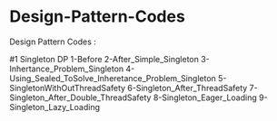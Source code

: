 # Design-Pattern-Codes
Design Pattern Codes : 

#1 Singleton DP
1-Before
2-After_Simple_Singleton
3-Inhertance_Problem_Singleton
4-Using_Sealed_ToSolve_Inheretance_Problem_Singleton
5-SingletonWithOutThreadSafety
6-Singleton_After_ThreadSafety
7-Singleton_After_Double_ThreadSafety
8-Singleton_Eager_Loading
9-Singleton_Lazy_Loading
